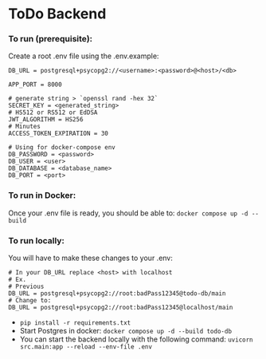 # ToDo Backend

### To run (prerequisite):

Create a root .env file using the .env.example:

```
DB_URL = postgresql+psycopg2://<username>:<password>@<host>/<db>

APP_PORT = 8000

# generate string > `openssl rand -hex 32`
SECRET_KEY = <generated_string>
# HS512 or RS512 or EdDSA
JWT_ALGORITHM = HS256
# Minutes
ACCESS_TOKEN_EXPIRATION = 30

# Using for docker-compose env
DB_PASSWORD = <password>
DB_USER = <user>
DB_DATABASE = <database_name>
DB_PORT = <port>
```

### To run in Docker:

Once your .env file is ready, you should be able to:
`docker compose up -d --build`

### To run locally:

You will have to make these changes to your .env:

```
# In your DB_URL replace <host> with localhost
# Ex.
# Previous
DB_URL = postgresql+psycopg2://root:badPass12345@todo-db/main
# Change to:
DB_URL = postgresql+psycopg2://root:badPass12345@localhost/main
```

- `pip install -r requirements.txt`
- Start Postgres in docker: `docker compose up -d --build todo-db`
- You can start the backend locally with the following command:
  `uvicorn src.main:app --reload --env-file .env`

